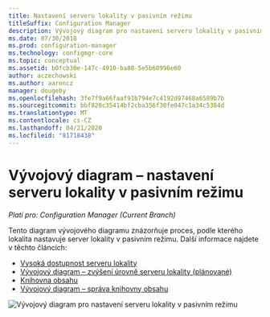 ```yaml
---
title: Nastavení serveru lokality v pasivním režimu
titleSuffix: Configuration Manager
description: Vývojový diagram pro nastavení serveru lokality v pasivním režimu v Configuration Manager.
ms.date: 07/30/2018
ms.prod: configuration-manager
ms.technology: configmgr-core
ms.topic: conceptual
ms.assetid: b0fcb30e-147c-4910-ba88-5e5b60996e60
author: aczechowski
ms.author: aaroncz
manager: dougeby
ms.openlocfilehash: 3fe7f9a66faaf91b794e7c4192d97468a6589b7b
ms.sourcegitcommit: bbf820c35414bf2cba356f30fe047c1a34c5384d
ms.translationtype: MT
ms.contentlocale: cs-CZ
ms.lasthandoff: 04/21/2020
ms.locfileid: "81718438"
---
```

# <a name="flowchart---set-up-a-site-server-in-passive-mode"></a>Vývojový diagram – nastavení serveru lokality v pasivním režimu

*Platí pro: Configuration Manager (Current Branch)*

Tento diagram vývojového diagramu znázorňuje proces, podle kterého lokalita nastavuje server lokality v pasivním režimu. Další informace najdete v těchto článcích:  
- [Vysoká dostupnost serveru lokality](site-server-high-availability.md)
- [Vývojový diagram – zvýšení úrovně serveru lokality (plánované)](promote-site-server-flowchart.md)
- [Knihovna obsahu](../../../plan-design/hierarchy/the-content-library.md)
- [Vývojový diagram – správa knihovny obsahu](../../../plan-design/hierarchy/manage-content-library-flowchart.md)


![Vývojový diagram pro nastavení serveru lokality v pasivním režimu](media/passive-site-server-setup.png)
